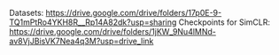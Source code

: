 Datasets: https://drive.google.com/drive/folders/17p0E-9-TQ1mPtRo4YKH8R__Rp14A82dk?usp=sharing
 Checkpoints for SimCLR: https://drive.google.com/drive/folders/1jKW_9Nu4lMNd-av8VjJBisVK7Nea4q3M?usp=drive_link
